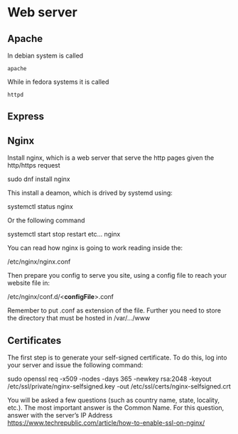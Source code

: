 # Web server

## Apache

In debian system is called

```apache```

While in fedora systems it is called

```httpd```
## Express 

## Nginx 

Install nginx, which is a web server that serve the http pages given the
http/https request

sudo dnf install nginx

This install a deamon, which is drived by systemd using:

systemctl status nginx

Or the following command

systemctl start stop restart etc... nginx

You can read how nginx is going to work reading inside the:

/etc/nginx/nginx.conf

Then prepare you config to serve you site, using a config file to reach
your website file in:

/etc/nginx/conf.d/\<**configFile**\>.conf

Remember to put .conf as extension of the file. Further you need to
store the directory that must be hosted in /var/…/www

## Certificates 

The first step is to generate your self-signed certificate. To do this,
log into your server and issue the following command:

sudo openssl req -x509 -nodes -days 365 -newkey rsa:2048 -keyout
/etc/ssl/private/nginx-selfsigned.key -out
/etc/ssl/certs/nginx-selfsigned.crt

You will be asked a few questions (such as country name, state,
locality, etc.). The most important answer is the Common Name. For this
question, answer with the server’s IP Address
<https://www.techrepublic.com/article/how-to-enable-ssl-on-nginx/>